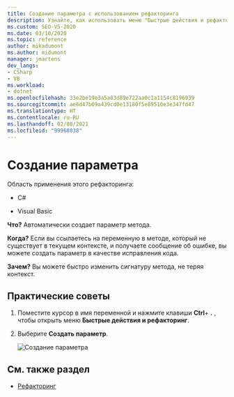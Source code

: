 ```yaml
---
title: Создание параметра с использованием рефакторинга
description: Узнайте, как использовать меню "Быстрые действия и рефакторинг" для автоматического создания параметра метода.
ms.custom: SEO-VS-2020
ms.date: 03/10/2020
ms.topic: reference
author: mikadumont
ms.author: midumont
manager: jmartens
dev_langs:
- CSharp
- VB
ms.workload:
- dotnet
ms.openlocfilehash: 33e2be19e3a5a83d89e722aa0c1a1154c8196939
ms.sourcegitcommit: ae6d47b09a439cd0e13180f5e89510e3e347fd47
ms.translationtype: HT
ms.contentlocale: ru-RU
ms.lasthandoff: 02/08/2021
ms.locfileid: "99968038"
---
```

# <a name="generate-parameter"></a>Создание параметра

Область применения этого рефакторинга:

- C#

- Visual Basic

**Что?** Автоматически создает параметр метода.

**Когда?** Если вы ссылаетесь на переменную в методе, который не существует в текущем контексте, и получаете сообщение об ошибке, вы можете создать параметр в качестве исправления кода. 

**Зачем?** Вы можете быстро изменить сигнатуру метода, не теряя контекст.

## <a name="how-to"></a>Практические советы

1. Поместите курсор в имя переменной и нажмите клавиши **Ctrl**+ **.** , чтобы открыть меню **Быстрые действия и рефакторинг**.
1. Выберите **Создать параметр**.

   ![Создание параметра](media/generate-parameter.png) 

## <a name="see-also"></a>См. также раздел

- [Рефакторинг](../refactoring-in-visual-studio.md)
